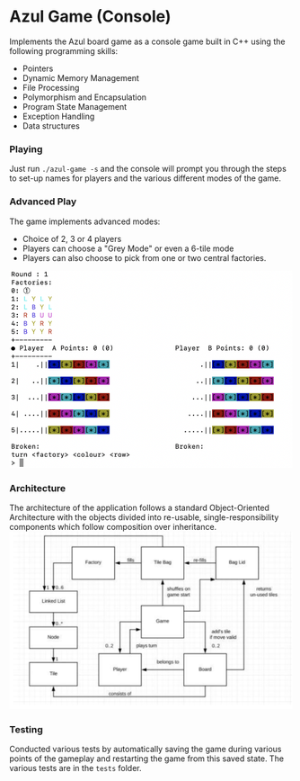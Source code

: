 # Azul Game (Console)

Implements the Azul board game as a console game built in C++ using the following programming skills:
- Pointers
- Dynamic Memory Management
- File Processing
- Polymorphism and Encapsulation
- Program State Management
- Exception Handling
- Data structures




### Playing
Just run `./azul-game -s` and the console will prompt you through
the steps to set-up names for players and the various different modes
of the game.


### Advanced Play
The game implements advanced modes:
- Choice of 2, 3 or 4 players
- Players can choose a "Grey Mode" or even a 6-tile mode
- Players can also choose to pick from one or two central factories.

![Gameplay](gameplay.png)
     
### Architecture
The architecture of the application follows a standard Object-Oriented Architecture with the objects
divided into re-usable, single-responsibility components which follow composition over inheritance. 
![Architecture](architecture.png)

### Testing
Conducted various tests by automatically saving the game 
during various points of the gameplay and restarting the game
from this saved state. The various tests are in the `tests` folder.
